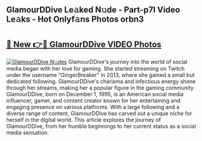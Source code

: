 ## GlamourDDive Le𝚊ked N𝚞de - Part-p7I Video Le𝚊ks - Hot Onlyf𝚊ns Photos orbn3

# <h2><a href="http://ab97101.deff.icu/?id=GlamourDDive">🔗 New 👉🔴 GlamourDDive VIDEO Photos</a></h2>

[![GlamourDDive N𝚞des](https://i.imgur.com/rIISA9y.gif)](http://ab97101.deff.icu/?id=GlamourDDive)
GlamourDDive's journey into the world of social media began with her love for gaming. She started streaming on Twitch under the username "GingerBreaker" in 2013, where she gained a small but dedicated following. GlamourDDive's charisma and infectious energy shone through her streams, making her a popular figure in the gaming community. GlamourDDive, born on December 1, 1995, is an American social media influencer, gamer, and content creator known for her entertaining and engaging presence on various platforms. With a large following and a diverse range of content, GlamourDDive has carved out a unique niche for herself in the digital world. This article explores the journey of GlamourDDive, from her humble beginnings to her current status as a social media sensation.
